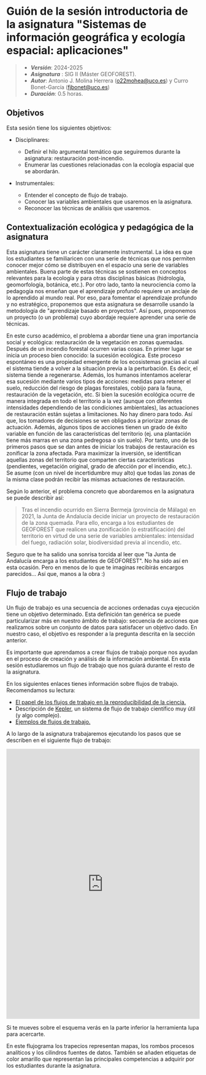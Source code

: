 # Guión de la sesión introductoria de la asignatura "Sistemas de información geográfica y ecología espacial: aplicaciones"


> + **_Versión_**: 2024-2025
> + **_Asignatura_** : SIG II (Máster GEOFOREST). 
> + **_Autor_**: Antonio J. Molina Herrera (o22mohea@uco.es) y Curro Bonet-García (fjbonet@uco.es)
> + **_Duración_**: 0.5 horas.


## Objetivos

Esta sesión tiene los siguientes objetivos:
+ Disciplinares:
  + Definir el hilo argumental temático que seguiremos durante la asignatura: restauración post-incendio.
  + Enumerar las cuestiones relacionadas con la ecología espacial que se abordarán.
  
+ Instrumentales:
  + Entender el concepto de flujo de trabajo.
  + Conocer las variables ambientales que usaremos en la asignatura.
  + Reconocer las técnicas de análisis que usaremos.
  
   
## Contextualización ecológica y pedagógica de la asignatura

Esta asignatura tiene un carácter claramente instrumental. La idea es que los estudiantes se familiaricen con una serie de técnicas que nos permiten conocer mejor cómo se distribuyen en el espacio una serie de variables ambientales. Buena parte de estas técnicas se sostienen en conceptos relevantes para la ecología y para otras disciplinas básicas (hidrología, geomorfología, botánica, etc.). Por otro lado, tanto la neurociencia como la pedagogía nos enseñan que el aprendizaje profundo requiere un anclaje de lo aprendido al mundo real. Por eso, para fomentar el aprendizaje profundo y no estratégico, proponemos que esta asignatura se desarrolle usando la metodología de "aprendizaje basado en proyectos". Así pues, proponemos un proyecto (o un problema) cuyo abordaje requiere aprender una serie de técnicas.

En este curso académico, el problema a abordar tiene una gran importancia social y ecológica: restauración de la vegetación en zonas quemadas. Después de un incendio forestal ocurren varias cosas. En primer lugar se inicia un proceso bien conocido: la sucesión ecológica. Este proceso espontáneo es una propiedad emergente de los ecosistemas gracias al cual el sistema tiende a volver a la situación previa a la perturbación. Es decir, el sistema tiende a regenerarse. Además, los humanos intentamos acelerar esa sucesión mediante varios tipos de acciones: medidas para retener el suelo, reducción del riesgo de plagas forestales, cobijo para la fauna, restauración de la vegetación, etc. Si bien la sucesión ecológica ocurre de manera integrada en todo el territorio a la vez (aunque con diferentes intensidades dependiendo de las condiciones ambientales), las actuaciones de restauración están sujetas a limitaciones. No hay dinero para todo. Así que, los tomadores de decisiones se ven obligados a priorizar zonas de actuación. Además, algunos tipos de acciones tienen un grado de éxito variable en función de las características del territorio (ej. una plantación tiene más marras en una zona pedregosa o sin suelo). Por tanto, uno de los primeros pasos que se dan antes de iniciar los trabajos de restauración es zonificar la zona afectada. Para maximizar la inversión, se identifican aquellas zonas del territorio que comparten ciertas características (pendientes, vegetación original, grado de afección por el incendio, etc.). Se asume (con un nivel de incertidumbre muy alto) que todas las zonas de la misma clase podrán recibir las mismas actuaciones de restauración.

Según lo anterior, el problema concreto que abordaremos en la asignatura se puede describir así:

> Tras el incendio ocurrido en Sierra Bermeja (provincia de Málaga) en 2021, la Junta de Andalucía decide iniciar un proyecto de restauración de la zona quemada. Para ello, encarga a los estudiantes de GEOFOREST que realicen una zonificación (o estratificación) del territorio en virtud de una serie de variables ambientales: intensidad del fuego, radiación solar, biodiversidad previa al incendio, etc.

Seguro que te ha salido una sonrisa torcida al leer que "la Junta de Andalucía encarga a los estudiantes de GEOFOREST". No ha sido así en esta ocasión. Pero en menos de lo que te imaginas recibirás encargos parecidos... Así que, manos a la obra :)



## Flujo de trabajo

Un flujo de trabajo es una secuencia de acciones ordenadas cuya ejecución tiene un objetivo determinado. Esta definición tan genérica se puede particularizar más en nuestro ámbito de trabajo: secuencia de acciones que realizamos sobre un conjunto de datos para satisfacer un objetivo dado. En nuestro caso, el objetivo es responder a la pregunta descrita en la sección anterior.

Es importante que aprendamos a crear flujos de trabajo porque nos ayudan en el proceso de creación y análisis de la información ambiental. En esta sesión estudiaremos un flujo de trabajo que nos guiará durante el resto de la asignatura.

En los siguientes enlaces tienes información sobre flujos de trabajo. Recomendamos su lectura:

+ [El papel de los flujos de trabajo en la reproducibilidad de la ciencia.](https://github.com/aprendiendo-cosas/Te_introduccion_SIG_II_geoforest/raw/2024_2025/biblio/how_to_flow.pdf) 
+ Descripción de [Kepler](https://github.com/aprendiendo-cosas/Te_introduccion_SIG_II_geoforest/raw/2024_2025/biblio/kepler.pdf), un sistema de flujo de trabajo científico muy útil (y algo complejo).
+ [Ejemplos de flujos de trabajo.](https://github.com/aprendiendo-cosas/Te_introduccion_SIG_II_geoforest/raw/2024_2025/biblio/workflow_reusable.pdf) 

A lo largo de la asignatura trabajaremos ejecutando los pasos que se describen en el siguiente flujo de trabajo:



<iframe frameborder="0" style="width:100%;height:703px;" src="https://viewer.diagrams.net/?tags=%7B%7D&highlight=0000ff&edit=_blank&layers=1&nav=1&title=flujograma_SIG_II.drawio#R7V1bl5s4Ev41fU72YfoA4mI%2F9sXpzZ5JMknv2ZnMGwa1rQxGrIC%2BzK%2BfEjdjiW5rYkC2mZduEGCgvqpPpSqpuEA3m%2Bc75ifrjzTE0YVlhM8X6PbCsixz7sI%2F3vJStpiWbZctK0bCqm3bcE%2F%2BxFWjUbXmJMTpzokZpVFGkt3GgMYxDrKdNp8x%2BrR72gONdu%2Ba%2BCssNdwHfiS3%2FkrCbF29GELu9sC%2FMVmt61u7TvWCG78%2Bu3qVdO2H9KnVhBYX6IZRmpVbm%2BcbHHHx1YIpr3v%2FytHmyRiOM5ULUmJ%2Buv%2Fd%2FP59gZbv4y%2Fm50X8n5%2Bqh330o7x64%2Bphs5daBDgEiVS7lGVruqKxHy22rdeM5nGI%2BW0M2Nue8zOlCTSa0PgdZ9lLBa%2BfZxSa1tkmqo6W9%2BQ3evXdqqaU5izAb7xQ9fyZz1Y4e%2BM81CAAyovpBmfsBa5jOPIz8rj7HH6lRKvmvK2YYaOS9N%2BQuiVJ%2FR5elMTcegTpg9YkfDN4iQgImSEQ19OaZPg%2B8QtBPIHl7UpzWcLx87Jp8IM%2FVgVIn%2FMMfgZX7WmJh%2Bk0EDxiluHnt0GQhVZd4FWKXtm6Nav2n7aG41ZN65bJ1Kf1LmXnxFUZKary7EBVri79hRJ4wgZNZO%2FCiSwBp%2FK5qqsEqJrH%2BHH0kGQjd4uFhChb080yT%2FcbRQ%2F6bRn7FXw2poKbpiSPETQcpMVefquuL3a%2B8Z1Lp969fW4fvH2p9nq0DFfRMkyjG9BxWN6VNPjm4gZdXJlRkEeUvycGfSShH%2F64Wu%2Bi2YOSO4LZm9qVXO4sT5zXZ4ra6%2FbB61eM%2BS%2BtExLO1%2BnrtG%2BLJLfrVcJG%2BYu9cr2JTonI8DPJftueCXvf6l%2BE7e1FfGcA8lNVH9MexC%2BwBYKw3XH9gtk%2BVg0x%2FCmabuOQBHzv0%2FVX%2BPvuE2UbPwJ1AMI1rnMWw7%2BvIAv6L0n9arcbAPKjCEd0xfwN4JgAYcMbYCYe%2B2V7YB9nP5BnXA91e3JNRGfNmsusbVodtC2C15%2FzfXa0XYck9hqe8wpWI3kdnuxNHMyUFeOZLb4zLj3nTcrD0bIId3DFJoEfHYfrqIyiOwx9mobQwSJvXP6sBdAyzI9%2B4tfE2fJJjTKaR%2BIAA5HSU%2BdIDwmebRdHOmNypClH34S%2BLCr7sQ3ICvb%2BBKOFf%2F%2FP8cYPfdnM9Q0aBNEi1e7HNAaTrZboz%2FAEt9%2Ftc1WZcBiCc0X%2F0BYgLh9sOH6Th923OCJgQn5AuDldo3i%2FLZ04t9mmdm6bn53%2F56la4KEB2cNyC64OOR%2BDZ6eKj3Uo8R1mGJ7sf93C5e9f5aDTS%2F24riXRz6ipn0ZpTpZsVKM8rVRyr734bBdRRzHK87fDjXPhPlXcYNBwo3VS4UYtWmVppUg5xqc792c7gp7OZYYbNS1STzM5WYazRgun%2FRAxmcgUmWmERIg7l7Vcd5qjHfQbLcmhrB0Hh%2BkO8zPeDqYlPHAG747TV527Ex1gOpbuAaajJ8DTGQnfEwjX3%2FHXg%2B8jz13Uw4hjoD8d0tdMZtabZEYZpzI%2FIDQ%2BPz5zDdmfG5fPrJkWPjsC67AVrcPytFqHnKy5v7q7kglL46jEs2QtHndUIiefJ6LEqsFHzR2sHBeblPSHSuo7QlLfm6uFy3qLaHUElVtdN4lTGrXTX%2BfVeXtIe%2Bd9dtkupDoAR1oJDckD8DNcSjM35NH2qPkUNNWIOVKddlFSkDYzMCUzOLaIeZcOj%2BubTnWAVfeOx%2B6byl3mpKSvN%2FhTP2aLQf6LQfhxQBo38tPt%2Fz68NVHhRN3HufbJUujslmEjR7Xf1BrUqR%2FzvN1H09C9FBtNdVIaUo1MIK2TBpEcPzg2%2F7FTicd1IOXk%2FKhKvNXbb%2B1jIyix6rQhzQ6kPEg9qskT%2B%2FLEOhDT7HTKE70%2BUpJmOSuWImUM80yjwbvbZ%2Fj%2F7uP9h5NfqukZIq91LZbpIrbh3M%2Bzi17aqtFLW2vYxpajl3fXH85pJrjZNOhyPe2pFkmxVQMPttZaWPVjtmzga6E%2FlvHl7sP9cfmgXdo8qg9am87kfFBbtRpWP9OF988HnolLVwdO8XryhO%2BpzmZU1oVzTffbcnG0drp%2FSWgIb8fSztpSp%2B4vd5VdG9dfto8jXKt5jGnPVf2LQ0O83VZoifUcHJGRB15pbk81qGmrBjVtrUFNWw5qHp9H2ZTP0uZRah4f6fMoTySqKa9zmWpUUxkxvVFNuyOq2fLOQpJmPk%2Br89Ambw18xrh75Z%2F%2BqgpTZLeO8bLpjeqrybHNNhjnI3tXRfSjusmulkmDPfKNozr5z9UaRa4fs11GLPJT8kCCnZJHcVFzOAf9fSRpUfTIePdVzqeM6Q6ZlriufubJWttVOUwccfentXI8sk0YvG4UJ24QEl0V1dnmMT599jBnwjC7c0HcqBVEvamuJXJVF8R5h1aIPsxQ5CjIgm%2FvcM4mjzISMFBnxitIGu%2B%2BrEiqmXOatetNJFdR1QfjHE%2BuWTdFzpmZiuQ%2FHOd0VJ7BMbiHEQ%2BlFpMRCkS6JkeBILJdmaUZo3%2FgGxpRVpyCQnfpOm4hzShqtT88PFhBAO1wn1UMbQEvGsFRqYvnXlUHNiQMC6LrgovC2Q9RUXR3DefhuC%2BDEYpL2x2epd0Bk%2FjFkP5gkp36GyAQEu9wj1gInKOH0wQHGeDZsYT9bAG0xaS8KoBoKADrccgOgHGAk6yp4N7UTuGjNCC%2Bop2Rx9JxLU6J%2BJYPHUyWh9NBcyaUTLO78iFdaDqDodkxABHQbIpHCOaZ860kjzN6eXk5IQzFgomOdgzlYc%2FnAJw3f8OB4zhmNAGnoaxPDUNLCnC5EYdnyWBrxbdA%2FgQ8k6ipH178ICP%2BclJ8OxOKJ3r6LbTja1pdfk1nRYuzxckRwpWeYSs6NrOhcJLXoyxSkAXhny2R2bPoABNGwzxoH0vAq%2BdWNx0kRT6dd2TVOpEUi5P3h2TH17%2F%2BcVGVATSPwEeV08dv2WJe1JOve7sCR5Ap%2FSnELU92snA2X4%2FU1gXO5SHHAqTtZ1KcvPzsCQiTkYyWYauUxMUzgURl5BOc0jqXFxWBmgn6PCYSElBOV%2F5pXMTlYYk64iXWcUj%2FAbg66gphU8%2FtiNb1BDDsbj%2BMXc7X2n5gHC3%2BAg%3D%3D"></iframe>



Si te mueves sobre el esquema verás en la parte inferior la herramienta lupa para acercarte.

En este flujograma los trapecios representan mapas, los rombos procesos analíticos y los cilindros fuentes de datos. También se añaden etiquetas de color amarillo que representan las principales competencias a adquirir por los estudiantes durante la asignatura. 











